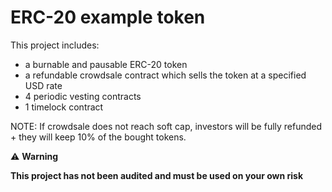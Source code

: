 # ERC-20 example token

This project includes:
* a burnable and pausable ERC-20 token
* a refundable crowdsale contract which sells the token at a specified USD rate
* 4 periodic vesting contracts
* 1 timelock contract

NOTE: If crowdsale does not reach soft cap, investors will be fully refunded + they will keep 10% of the bought tokens.

:warning: **Warning**

**This project has not been audited and must be used on your own risk**
